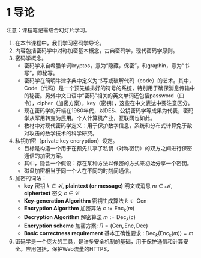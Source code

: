# 1 导论

注意：课程笔记需结合幻灯片学习。

1. 在本节课程中，我们学习密码学导论。
2. 内容包括密码学中对称加密基本概念，古典密码学，现代密码学原则。
3. 密码学概念。
   - 密码学来自希腊单词kryptos，意为“隐藏，保密”，和graphin，意为“书写”，即秘写。
   - 密码学在简明牛津字典中定义为书写或破解代码（code）的艺术。其中，Code（代码）是一个预先编排好的符号的系统，特别用于确保消息传输中的秘密。另外中文口语中“密码”相关的英文单词还包括password（口令），cipher（加密方案），key（密钥），这些在中文表达中要注意区分。
   - 现在密码学的开端在1980年代，以DES、公钥密码学等成果为代表，密码学从军用转变为民用。个人计算机产业，互联网也如此。
   - 教材中对现代密码学定义：用于保护数字信息，系统和分布式计算免于敌对攻击的数学技术的科学研究。
4. 私钥加密（private key encryption）设定。
   - 目标是构造一个用于在预先共享了私钥（对称密钥）的双方之间进行保密通信的加密方案。
   - 其中，隐含一个假设：存在某种方法以保密的方式来初始分享一个密钥。
   - 磁盘加密相当于同一个人在不同的时刻间通信。
5. 加密的词法：
   - **key** 密钥 $k \in \mathcal{K}$, **plaintext (or message)** 明文或消息 $m \in \mathcal{M}$, **ciphertext** 密文 $c \in \mathcal{C}$
   - **Key-generation Algorithm** 密钥生成算法 $k \gets \mathsf{Gen}$
   - **Encryption Algorithm** 加密算法 $c:= \mathsf{Enc}_k(m)$
   - **Decryption Algorithm** 解密算法 $m:= \mathsf{Dec}_k(c)$
   - **Encryption scheme** 加密方案: $\Pi = (\mathsf{Gen}, \mathsf{Enc}, \mathsf{Dec})$
   - **Basic correctness requirement** 基本正确性要求 : $\mathsf{Dec}_k(\mathsf{Enc}_k(m)) = m$
6. 密码学是一个庞大的工具，是许多安全机制的基础，用于保护通信和计算安全。应用包括，保护Web流量的HTTPS，

